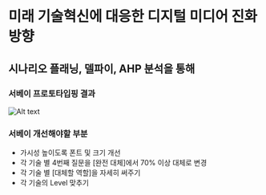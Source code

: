 미래 기술혁신에 대응한 디지털 미디어 진화 방향
=============
시나리오 플래닝, 델파이, AHP 분석을 통해
-------------


### 서베이 프로토타입핑 결과

![Alt text](http://www.clipular.com/c/5331712788922368.png?k=nawC_RrRE0u_sUUH9KYdPoWKdI8)


### 서베이 개선해야할 부분
- 가시성 높이도록 폰트 및 크기 개선
- 각 기술 별 4번째 질문을 [완전 대체]에서 70% 이상 대체로 변경
- 각 기술 별 [대체할 역할]을 자세히 써주기
- 각 기술의 Level 맞추기

